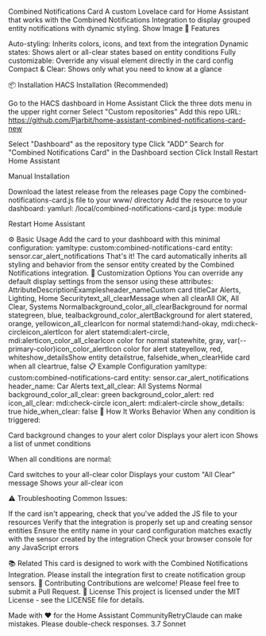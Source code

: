 Combined Notifications Card
A custom Lovelace card for Home Assistant that works with the Combined Notifications Integration to display grouped entity notifications with dynamic styling.
Show Image
🚀 Features

Auto-styling: Inherits colors, icons, and text from the integration
Dynamic states: Shows alert or all-clear states based on entity conditions
Fully customizable: Override any visual element directly in the card config
Compact & Clear: Shows only what you need to know at a glance

📦 Installation
HACS Installation (Recommended)

Go to the HACS dashboard in Home Assistant
Click the three dots menu in the upper right corner
Select "Custom repositories"
Add this repo URL:
https://github.com/Pjarbit/home-assistant-combined-notifications-card-new

Select "Dashboard" as the repository type
Click "ADD"
Search for "Combined Notifications Card" in the Dashboard section
Click Install
Restart Home Assistant

Manual Installation

Download the latest release from the releases page
Copy the combined-notifications-card.js file to your www/ directory
Add the resource to your dashboard:
yamlurl: /local/combined-notifications-card.js
type: module

Restart Home Assistant

⚙️ Basic Usage
Add the card to your dashboard with this minimal configuration:
yamltype: custom:combined-notifications-card
entity: sensor.car_alert_notifications
That's it! The card automatically inherits all styling and behavior from the sensor entity created by the Combined Notifications integration.
🎨 Customization Options
You can override any default display settings from the sensor using these attributes:
AttributeDescriptionExamplesheader_nameCustom card titleCar Alerts, Lighting, Home Securitytext_all_clearMessage when all clearAll OK, All Clear, Systems Normalbackground_color_all_clearBackground for normal stategreen, blue, tealbackground_color_alertBackground for alert statered, orange, yellowicon_all_clearIcon for normal statemdi:hand-okay, mdi:check-circleicon_alertIcon for alert statemdi:alert-circle, mdi:alerticon_color_all_clearIcon color for normal statewhite, gray, var(--primary-color)icon_color_alertIcon color for alert stateyellow, red, whiteshow_detailsShow entity detailstrue, falsehide_when_clearHide card when all cleartrue, false
📋 Example Configuration
yamltype: custom:combined-notifications-card
entity: sensor.car_alert_notifications
header_name: Car Alerts
text_all_clear: All Systems Normal
background_color_all_clear: green
background_color_alert: red
icon_all_clear: mdi:check-circle
icon_alert: mdi:alert-circle
show_details: true
hide_when_clear: false
🧠 How It Works
Behavior
When any condition is triggered:

Card background changes to your alert color
Displays your alert icon
Shows a list of unmet conditions

When all conditions are normal:

Card switches to your all-clear color
Displays your custom "All Clear" message
Shows your all-clear icon

⚠️ Troubleshooting
Common Issues:

If the card isn't appearing, check that you've added the JS file to your resources
Verify that the integration is properly set up and creating sensor entities
Ensure the entity name in your card configuration matches exactly with the sensor created by the integration
Check your browser console for any JavaScript errors

📚 Related
This card is designed to work with the Combined Notifications Integration. Please install the integration first to create notification group sensors.
🤝 Contributing
Contributions are welcome! Please feel free to submit a Pull Request.
📜 License
This project is licensed under the MIT License - see the LICENSE file for details.

Made with ❤️ for the Home Assistant CommunityRetryClaude can make mistakes. Please double-check responses. 3.7 Sonnet
